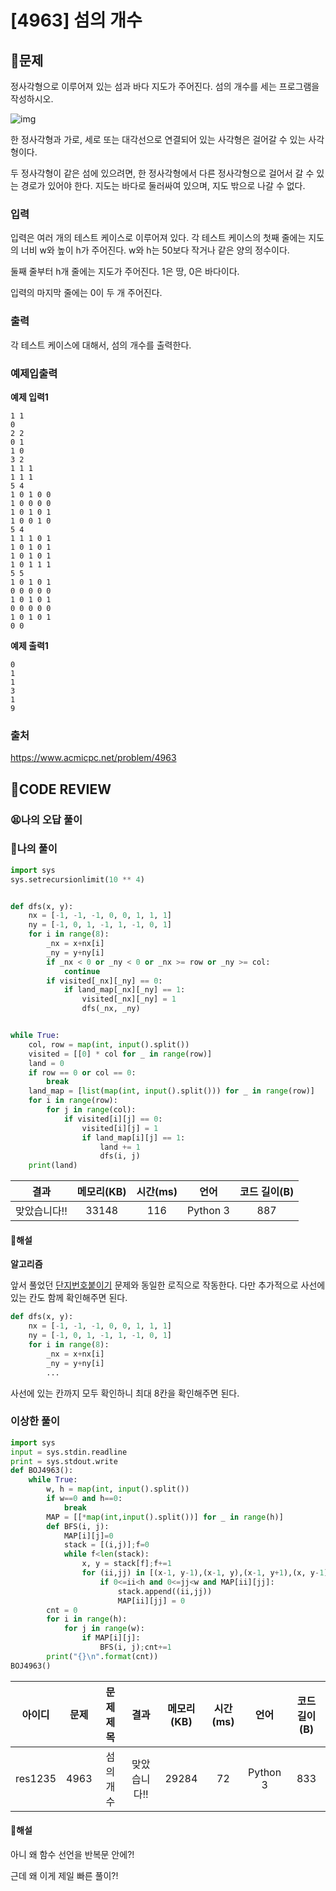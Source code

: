 # [4963] 섬의 개수

## **📝문제**

정사각형으로 이루어져 있는 섬과 바다 지도가 주어진다. 섬의 개수를 세는 프로그램을 작성하시오.

![img](https://www.acmicpc.net/upload/images/island.png)

한 정사각형과 가로, 세로 또는 대각선으로 연결되어 있는 사각형은 걸어갈 수 있는 사각형이다. 

두 정사각형이 같은 섬에 있으려면, 한 정사각형에서 다른 정사각형으로 걸어서 갈 수 있는 경로가 있어야 한다. 지도는 바다로 둘러싸여 있으며, 지도 밖으로 나갈 수 없다.

### **입력**

입력은 여러 개의 테스트 케이스로 이루어져 있다. 각 테스트 케이스의 첫째 줄에는 지도의 너비 w와 높이 h가 주어진다. w와 h는 50보다 작거나 같은 양의 정수이다.

둘째 줄부터 h개 줄에는 지도가 주어진다. 1은 땅, 0은 바다이다.

입력의 마지막 줄에는 0이 두 개 주어진다.

### **출력**

각 테스트 케이스에 대해서, 섬의 개수를 출력한다.

### **예제입출력**

**예제 입력1**

```
1 1
0
2 2
0 1
1 0
3 2
1 1 1
1 1 1
5 4
1 0 1 0 0
1 0 0 0 0
1 0 1 0 1
1 0 0 1 0
5 4
1 1 1 0 1
1 0 1 0 1
1 0 1 0 1
1 0 1 1 1
5 5
1 0 1 0 1
0 0 0 0 0
1 0 1 0 1
0 0 0 0 0
1 0 1 0 1
0 0
```

**예제 출력1**

```
0
1
1
3
1
9
```

### **출처**

https://www.acmicpc.net/problem/4963

## **🧐CODE REVIEW**

### **😫나의 오답 풀이**
### **🧾나의 풀이**

```python
import sys
sys.setrecursionlimit(10 ** 4)


def dfs(x, y):
    nx = [-1, -1, -1, 0, 0, 1, 1, 1]
    ny = [-1, 0, 1, -1, 1, -1, 0, 1]
    for i in range(8):
        _nx = x+nx[i]
        _ny = y+ny[i]
        if _nx < 0 or _ny < 0 or _nx >= row or _ny >= col:
            continue
        if visited[_nx][_ny] == 0:
            if land_map[_nx][_ny] == 1:
                visited[_nx][_ny] = 1
                dfs(_nx, _ny)


while True:
    col, row = map(int, input().split())
    visited = [[0] * col for _ in range(row)]
    land = 0
    if row == 0 or col == 0:
        break
    land_map = [list(map(int, input().split())) for _ in range(row)]
    for i in range(row):
        for j in range(col):
            if visited[i][j] == 0:
                visited[i][j] = 1
                if land_map[i][j] == 1:
                    land += 1
                    dfs(i, j)
    print(land)

```

|     결과     | 메모리(KB) | 시간(ms) |   언어   | 코드 길이(B) |
| :----------: | :--------: | :------: | :------: | :----------: |
| 맞았습니다!! |   33148    |   116    | Python 3 |     887      |

#### **📝해설**

**알고리즘**

앞서 풀었던 [단지번호붙이기](./problem/2667_단지번호붙이기.md) 문제와 동일한 로직으로 작동한다. 다만 추가적으로 사선에 있는 칸도 함께 확인해주면 된다.

```python
def dfs(x, y):
    nx = [-1, -1, -1, 0, 0, 1, 1, 1]
    ny = [-1, 0, 1, -1, 1, -1, 0, 1]
    for i in range(8):
        _nx = x+nx[i]
        _ny = y+ny[i]
        ...
```

사선에 있는 칸까지 모두 확인하니 최대 8칸을 확인해주면 된다.


### **이상한 풀이**

```python
import sys
input = sys.stdin.readline
print = sys.stdout.write
def BOJ4963():
    while True:
        w, h = map(int, input().split())
        if w==0 and h==0:
            break
        MAP = [[*map(int,input().split())] for _ in range(h)]
        def BFS(i, j):
            MAP[i][j]=0
            stack = [(i,j)];f=0
            while f<len(stack):
                x, y = stack[f];f+=1
                for (ii,jj) in [(x-1, y-1),(x-1, y),(x-1, y+1),(x, y-1),(x, y+1),(x+1, y-1),(x+1, y),(x+1, y+1)]:
                    if 0<=ii<h and 0<=jj<w and MAP[ii][jj]:
                        stack.append((ii,jj))
                        MAP[ii][jj] = 0
        cnt = 0
        for i in range(h):
            for j in range(w):
                if MAP[i][j]:
                    BFS(i, j);cnt+=1
        print("{}\n".format(cnt))
BOJ4963()
```

| 아이디  | 문제  | 문제 제목 |     결과     | 메모리(KB) | 시간(ms) |   언어   | 코드 길이(B) |
| :-----: | :---: | :-------: | :----------: | :--------: | :------: | :------: | :----------: |
| res1235 | 4963  | 섬의 개수 | 맞았습니다!! |   29284    |    72    | Python 3 |     833      |

#### **📝해설**

아니 왜 함수 선언을 반복문 안에?!

근데 왜 이게 제일 빠른 풀이?!
